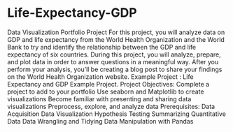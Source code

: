 # Life-Expectancy-GDP
Data Visualization Portfolio Project For this project, you will analyze data on GDP and life expectancy from the World Health Organization and the World Bank to try and identify the relationship between the GDP and life expectancy of six countries.  During this project, you will analyze, prepare, and plot data in order to answer questions in a meaningful way.  After you perform your analysis, you’ll be creating a blog post to share your findings on the World Health Organization website.  Example Project : Life Expectancy and GDP Example Project.  Project Objectives: Complete a project to add to your portfolio Use seaborn and Matplotlib to create visualizations Become familiar with presenting and sharing data visualizations Preprocess, explore, and analyze data Prerequisites: Data Acquisition Data Visualization Hypothesis Testing Summarizing Quantitative Data Data Wrangling and Tidying Data Manipulation with Pandas

